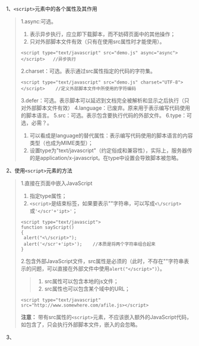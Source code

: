 1、`<script>`元素中的各个属性及其作用
> 1.async:可选。
> 1. 表示异步执行，应立即下载脚本，而不妨碍页面中的其他操作；
> 2. 只对外部脚本文件有效（只有在使用src属性时才能使用）。
>```
><script type="text/javascript" src="demo.js" async="async"></script>   //异步执行
>```
> 2.charset：可选。表示通过src属性指定的代码的字符集。
>```
><script type="text/javascript" src="demo.js" charset="UTF-8"></script>    //定义外部脚本文件中所使用的字符编码
>```
> 3.defer：可选。表示脚本可以延迟到文档完全被解析和显示之后执行（只对外部脚本文件有效）
> 4.language：已废弃。原来用于表示编写代码使用的脚本语言。
> 5.src：可选。表示包含要执行代码的外部文件。
> 6.type：可选，必需？。
> 1. 可以看成是language的替代属性：表示编写代码使用的脚本语言的内容类型（也成为MIME类型）；
> 2. 设置type为"text/javascript"（约定俗成和兼容性），实际上，服务器传的是application/x-javascript。在type中设置会导致脚本被忽略。

2、使用`<script>`元素的方法
> 1.直接在页面中嵌入JavaScript
> 1. 指定type属性；
> 2. `<script>`是结束标签，如果要表示"</script>"字符串，可以写成`<\/script>`或`'</scr'+'ipt>'`；
>```
><script type="text/javascipt">
>function sayScript()
>{
>  alert("<\/script>");
>  alert('</scr'+'ipt>');    //本质是将两个字符串组合起来
>}
>```
> 2.包含外部JavaScript文件，src属性是必须的（此时，不存在"</script>"字符串表示的问题，可以直接在外部文件中使用`alert("</script>")`）。
> > 1. src属性可以包含本地的js文件；
> > 2. src属性也可以包含某个域中的URL；
>```
><script type="text/javascript" src="http://www.somewhere.com/afile.js></script>
>```
> **注意：**
> 带有src属性的`<script>`元素，不应该嵌入额外的JavaScript代码，如包含了，只会执行外部脚本文件，嵌入的会忽略。

3、<script>标签的位置
> 1. 按照惯性，所有的`<script>`元素都应该放在页面的<head>元素中。
>- 页面的内容会等待js文件执行完成之后才加载出来；
>- 页面会出现空白，解决方法是将js引用放在`<body>`元素中页面的后面。
>```
><!doctype html>
><html>
>  <head>
>  @*<script type="text/javascript" src="afile.js></script>*@    //注释
>  @*<script type="text/javascript" src="bfile.js></script>*@
>  </head>
>  <body>
>    <!-- 这里放内容 -->
>    <script type="text/javascript" src="afile.js></script>
>    <script type="text/javascript" src="bfile.js></script>
>  </body>
></html>
>```

4、延迟脚本：defer属性
> 1.defer属性：脚本会延迟到整个页面都解析完成后再执行(先下载，延迟执行，按照原先的顺序执行)。
>- 浏览器不适配，有的浏览器会忽略这个属性，因此，建议js引用放在页面底部。

5、异步脚本
> 1.async属性：立即下载文件；
> 2.不保证按照原先的顺序执行，要确定文件互不依赖。
> 3.目的：不让页面等待脚本下载和执行，异步加载其他内容。
> 4.执行顺序：在页面load事件前，可能在DOMContentLoaded事件触发之后。
> 5.支持异步的浏览器：firefox3.6，Safari5和Chrome。
>```
><script type="text/javascript" async src="demo1.js"></script>
>```

6、在XHTML中的用法(XHTML：可扩展超文本标记语言)
> 1.有特殊的规则确定`<script>`元素中哪些内容可以被解析；
> 例如：比较运算符"<"会在XHTML中当做一个新的标签(标签后跟空格会出现语法错误)，
> 解决方法：
> 1. 用`&lt`来代替；
> 2. 用CData片段来包含JavaScript代码；
>```
><script type="text/javascript"><![CData[    //浏览器不兼容XHTML，注释掉CData片段
>  function compare(a, b){
>    if(a>b)
>    {
>      alert("A is more than B");
>    }
>  }
>]]></script>
>```

7、嵌入外部js文件的优点：
> 1.可维护性。能够在不触及HTML标记的情况下编辑JavaScript代码；
> 2.可缓存。浏览器能够根据具体的设置缓存链接的所有外部js文件（两个页面使用同一个文件，该文件只需下载一次）
> 3.适应未来。无需使用XHTML或注释hack。HTML和XHTML包含外部文件的语法是相同的。

8、文档模式
> 1.最初两种模式：混杂模式(quirks mode)和标准模式(standards mode)，之后，IE提出了准标准模式(almost standards mode)。
**注：最初的两种模式主要影响CSS内容的呈现，准标准模式主要体现在处理图片间隙的时候。**
> 2.文档开头没有发现任何文档类型的声明，浏览器会默认开启混杂模式；
> 3.开启标准模式：
>```
><!DOCTYPE html>    //HTML5
>```
> 4.准标准模式，可以通过过渡型(transitional)和框架型(frameset)文档类型来触发；
>```
><!DOCTYPE HTML PUBLIC       //html 4.01过渡型
>"-//W3C//DTD HTML 4.01 Transitional//EN"
>"http://www.w3.org/TR/html4/loose.dtd">
><!DOCTYPE HTML PUBLIC       //html 4.01框架集型
>"-//W3C//DTD HTML 4.01 Frameset//EN"
>"http://www.w3.org/TR/html4/frameset.dtd">
>```

9、<noscript>元素
> 1.作用：当浏览器不支持JavaScript时，显示其替代的内容。
> 2.作用域：可以包含能够出现在<body>中的任何元素（除了`<script>`元素）
>```
><body>
>  <noscript>
>    <p>本页面需要浏览器支持</p>
>  </noscript>
></body>
>```
> 3.触发条件：
> 1. 浏览器不支持脚本；
> 2. 浏览器支持脚本，但脚本被禁用；

